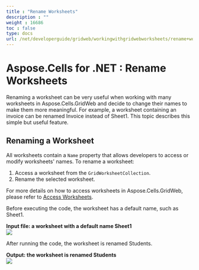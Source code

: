 ```yaml
---
title : "Rename Worksheets" 
description : "" 
weight : 16686 
toc : false
type: docs
url: /net/developerguide/gridweb/workingwithgridwebworksheets/rename+worksheets/
---
```


# Aspose.Cells for .NET : Rename Worksheets


Renaming a worksheet can be very useful when working with many worksheets in Aspose.Cells.GridWeb and decide to change their names to make them more meaningful. For example, a worksheet containing an invoice can be renamed Invoice instead of Sheet1. This topic describes this simple but useful feature.

## Renaming a Worksheet

All worksheets contain a `Name` property that allows developers to access or modify worksheets' names. To rename a worksheet:

1.  Access a worksheet from the `GridWorksheetCollection`.
2.  Rename the selected worksheet.

For more details on how to access worksheets in Aspose.Cells.GridWeb, please refer to [Access Worksheets](https://docs2.aspose.com/cells/net/developerguide/gridweb/workingwithgridwebworksheets/access+worksheets).

Before executing the code, the worksheet has a default name, such as Sheet1.

**Input file: a worksheet with a default name Sheet1**  
![](https://docs2.aspose.com/cells/net/attachments/5013788/5115346.png)

After running the code, the worksheet is renamed Students.

**Output: the worksheet is renamed Students**  
![](https://docs2.aspose.com/cells/net/attachments/5013788/5115345.png)

